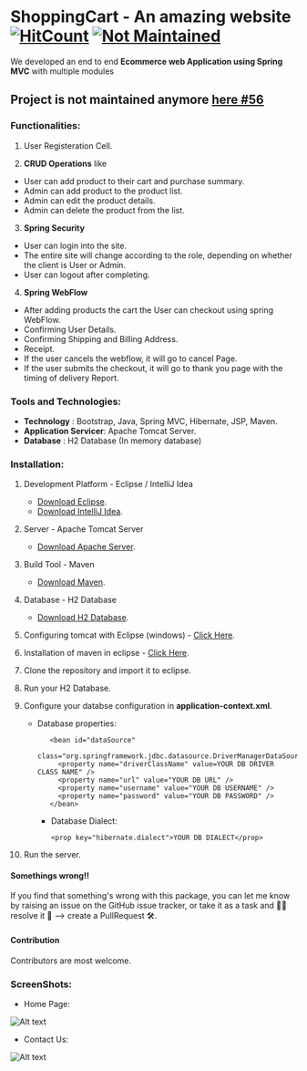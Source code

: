 # ShoppingCart - An amazing website [![HitCount](http://hits.dwyl.io/ikismail/ShoppingCart.svg)](http://hits.dwyl.io/ikismail/ShoppingCart) [![Not Maintained](https://img.shields.io/badge/Maintenance%20Level-Not%20Maintained-yellow.svg)](https://gist.github.com/cheerfulstoic/d107229326a01ff0f333a1d3476e068d)


We developed an end to end **Ecommerce web Application using Spring MVC** with multiple
modules

## Project is not maintained anymore [here #56](https://github.com/ikismail/ShoppingCart/issues/56#issue-606454548)

### Functionalities:

1. User Registeration Cell.

2. **CRUD Operations** like

* User can add product to their cart and purchase summary.
* Admin can add product to the product list.
* Admin can edit the product details.
* Admin can delete the product from the list.

3. **Spring Security**

* User can login into the site.
* The entire site will change according to the role, depending on whether the client is User or Admin.
* User can logout after completing.

4. **Spring WebFlow**

* After adding products the cart the User can checkout using spring WebFlow.
* Confirming User Details.
* Confirming Shipping and Billing Address.
* Receipt.
* If the user cancels the webflow, it will go to cancel Page.
* If the user submits the checkout, it will go to thank you page with the timing of delivery Report.

### Tools and Technologies:

* **Technology** : Bootstrap, Java, Spring MVC, Hibernate, JSP, Maven.
* **Application Servicer**: Apache Tomcat Server.
* **Database** : H2 Database (In memory database)

### Installation:

1. Development Platform - Eclipse / IntelliJ Idea
   * [Download Eclipse](https://www.eclipse.org/downloads/packages/eclipse-ide-java-ee-developers/mars2).
   * [Download IntelliJ Idea](https://www.jetbrains.com/idea/download/#section=windows).
2. Server - Apache Tomcat Server

   * [Download Apache Server](https://tomcat.apache.org/download-70.cgi).

3. Build Tool - Maven

   * [Download Maven](https://maven.apache.org/download.cgi).

4. Database - H2 Database

   * [Download H2 Database](http://www.h2database.com/html/download.html).

5. Configuring tomcat with Eclipse (windows) - [Click Here](https://javatutorial.net/run-tomcat-from-eclipse).

6. Installation of maven in eclipse - [Click Here](https://stackoverflow.com/questions/8620127/maven-in-eclipse-step-by-step-installation).

7. Clone the repository and import it to eclipse.

8. Run your H2 Database.

9. Configure your databse configuration in **application-context.xml**.

   * Database properties:


        <!-- database properties DataSource -->

            <bean id="dataSource"
              class="org.springframework.jdbc.datasource.DriverManagerDataSource">
              <property name="driverClassName" value=YOUR DB DRIVER CLASS NAME" />
              <property name="url" value="YOUR DB URL" />
              <property name="username" value="YOUR DB USERNAME" />
              <property name="password" value="YOUR DB PASSWORD" />
            </bean>

      * Database Dialect:

            <prop key="hibernate.dialect">YOUR DB DIALECT</prop>

10. Run the server.

#### Somethings wrong!!

If you find that something's wrong with this package, you can let me know by raising an issue on the GitHub issue tracker, 
or take it as a task and 🧑‍💻 resolve it 💪 --> create a PullRequest 🛠.

#### Contribution

Contributors are most welcome.

### ScreenShots:

* Home Page:

![Alt text](https://github.com/ikismail/ShoppingCart/blob/master/src/main/webapp/WEB-INF/resource/images/screenshots/Home.jpg "Home Page")

* Contact Us:

![Alt text](https://github.com/ikismail/ShoppingCart/blob/master/src/main/webapp/WEB-INF/resource/images/screenshots/ContactUs.png)

